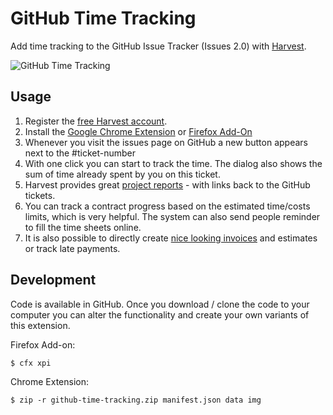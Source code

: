 GitHub Time Tracking
====================

Add time tracking to the GitHub Issue Tracker (Issues 2.0) with [Harvest](http://www.getharvest.com/?r=fa37b8).

![GitHub Time Tracking](https://raw.github.com/klokantech/github-time-tracking/master/img/github-time-tracking-440x280.jpg)

Usage
-----
1. Register the [free Harvest account](http://try.hrv.st/66lx).
2. Install the [Google Chrome Extension](https://chrome.google.com/webstore/detail/github-time-tracking/fgkmkpoadhhloghmnnbodkoikmffafoe) or [Firefox Add-On](https://addons.mozilla.org/en-us/firefox/addon/github-time-tracking/)
3. Whenever you visit the issues page on GitHub a new button appears next to the #ticket-number
4. With one click you can start to track the time. The dialog also shows the sum of time already spent by you on this ticket.
5. Harvest provides great [project reports](http://www.getharvest.com/features/reports?r=fa37b8) - with links back to the GitHub tickets.
6. You can track a contract progress based on the estimated time/costs limits, which is very helpful. The system can also send people reminder to fill the time sheets online.
7. It is also possible to directly create [nice looking invoices](http://www.getharvest.com/features/invoicing?r=fa37b8) and estimates or track late payments.

Development
-----------

Code is available in GitHub. Once you download / clone the code to your computer you can alter the functionality and create your own variants of this extension.

Firefox Add-on:

    $ cfx xpi

Chrome Extension:

    $ zip -r github-time-tracking.zip manifest.json data img
